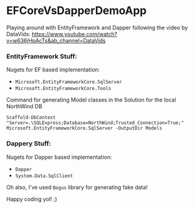 # EFCoreVsDapperDemoApp

Playing around with EntityFramework and Dapper following the video by DataVids:
https://www.youtube.com/watch?v=w636jHpAcTs&ab_channel=DataVids

### EntityFramework Stuff:

Nugets for EF based implementation:
- ```Microsoft.EntityFrameworkCore.SqlServer```
- ```Microsoft.EntityFrameworkCore.Tools```

Command for generating Model classes in the Solution for the local NorthWind DB
```
Scaffold-DbContext "Server=.\SQLExpress;Database=NorthWind;Trusted_Connection=True;" Microsoft.EntityFrameworkCore.SqlServer -OutputDir Models
```

###  Dappery Stuff:

Nugets for Dapper based implementation:
- ```Dapper```
- ```System.Data.SqlClient```

Oh also, I've used ```Bogus``` library for generating fake data!

Happy coding yol! ;) 